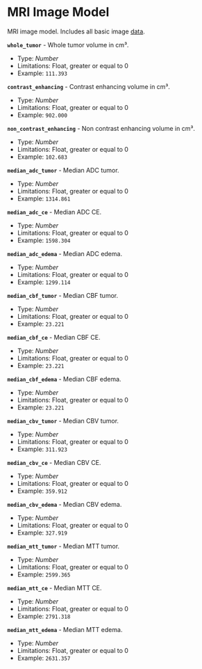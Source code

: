 # MRI Image Model
MRI image model. Includes all basic image [data](./api-models-base-image.md).

**`whole_tumor`** - Whole tumor volume in cm³.
- Type: _Number_
- Limitations: Float, greater or equal to 0
- Example: `111.393`

**`contrast_enhancing`** - Contrast enhancing volume in cm³.
- Type: _Number_
- Limitations: Float, greater or equal to 0
- Example: `902.000`

**`non_contrast_enhancing`** - Non contrast enhancing volume in cm³.
- Type: _Number_
- Limitations: Float, greater or equal to 0
- Example: `102.683`

**`median_adc_tumor`** - Median ADC tumor.
- Type: _Number_
- Limitations: Float, greater or equal to 0
- Example: `1314.861`

**`median_adc_ce`** - Median ADC CE.
- Type: _Number_
- Limitations: Float, greater or equal to 0
- Example: `1598.304`

**`median_adc_edema`** - Median ADC edema.
- Type: _Number_
- Limitations: Float, greater or equal to 0
- Example: `1299.114`

**`median_cbf_tumor`** - Median CBF tumor.
- Type: _Number_
- Limitations: Float, greater or equal to 0
- Example: `23.221`

**`median_cbf_ce`** - Median CBF CE.
- Type: _Number_
- Limitations: Float, greater or equal to 0
- Example: `23.221`

**`median_cbf_edema`** - Median CBF edema.
- Type: _Number_
- Limitations: Float, greater or equal to 0
- Example: `23.221`

**`median_cbv_tumor`** - Median CBV tumor.
- Type: _Number_
- Limitations: Float, greater or equal to 0
- Example: `311.923`

**`median_cbv_ce`** - Median CBV CE.
- Type: _Number_
- Limitations: Float, greater or equal to 0
- Example: `359.912`

**`median_cbv_edema`** - Median CBV edema.
- Type: _Number_
- Limitations: Float, greater or equal to 0
- Example: `327.919`

**`median_mtt_tumor`** - Median MTT tumor.
- Type: _Number_
- Limitations: Float, greater or equal to 0
- Example: `2599.365`

**`median_mtt_ce`** - Median MTT CE.
- Type: _Number_
- Limitations: Float, greater or equal to 0
- Example: `2791.318`

**`median_mtt_edema`** - Median MTT edema.
- Type: _Number_
- Limitations: Float, greater or equal to 0
- Example: `2631.357`
